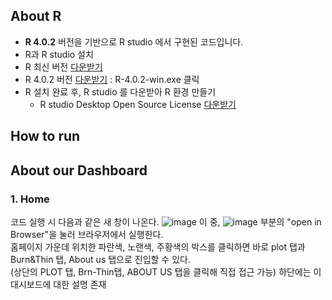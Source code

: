 ## About R
- **R 4.0.2** 버전을 기반으로 R studio 에서 구현된 코드입니다.
- R과 R studio 설치
- R 최신 버전 [다운받기](https://cran.r-project.org/bin/windows/base/)
- R 4.0.2 버전 [다운받기](https://cran.r-project.org/bin/windows/base/old/4.0.2/) : R-4.0.2-win.exe 클릭
- R 설치 완료 후, R studio 를 다운받아 R 환경 만들기
  -  R studio Desktop Open Source License [다운받기](https://www.rstudio.com/products/rstudio/download/#download)
## How to run


## About our Dashboard

### 1. Home
코드 실행 시 다음과 같은 새 창이 나온다.
![image](https://user-images.githubusercontent.com/77769026/125884940-64032d20-4526-45b5-b0e7-116b122bf828.png)
이 중, ![image](https://user-images.githubusercontent.com/77769026/125885652-6db7ccba-2ff6-44a0-8a7d-9dc7b09db152.png) 부분의 "open in Browser"을 눌러 브라우저에서 실행한다. </br>
홈페이지 가운데 위치한 파란색, 노랜색, 주황색의 박스를 클릭하면 바로 plot 탭과 Burn&Thin 탭, About us 탭으로 진입할 수 있다.</br>
(상단의 PLOT 탭, Brn-Thin탭, ABOUT US 탭을 클릭해 직접 접근 가능)
하단에는 이 대시보드에 대한 설명 존재






